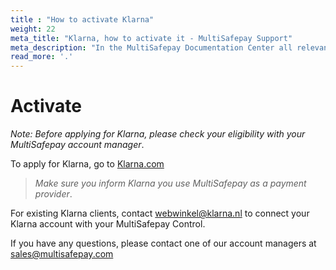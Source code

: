 ```yaml
---
title : "How to activate Klarna"
weight: 22
meta_title: "Klarna, how to activate it - MultiSafepay Support"
meta_description: "In the MultiSafepay Documentation Center all relevant information regarding our Plugins and API. As well as Support pages for Payment Method, Tools and General Questions. You can also find the contact details of our Support Team and Integration Team."
read_more: '.'
---
```

# Activate
_Note: Before applying for Klarna, please check your eligibility with your MultiSafepay account manager_.

To apply for Klarna, go to [Klarna.com](https://www.klarna.com/nl/zakelijk/)

> _Make sure you inform Klarna you use MultiSafepay as a payment provider_.

For existing Klarna clients, contact <webwinkel@klarna.nl> to connect your Klarna account with your MultiSafepay Control.

If you have any questions, please contact one of our account managers at <sales@multisafepay.com>
